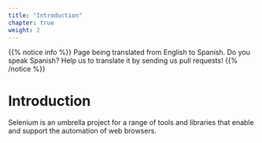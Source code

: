 ```yaml
---
title: "Introduction"
chapter: true
weight: 2
---
```


{{% notice info %}}
<i class="fas fa-language"></i> Page being translated from 
English to Spanish. Do you speak Spanish? Help us to translate
it by sending us pull requests!
{{% /notice %}}

# Introduction

Selenium is an umbrella project for a range of tools and libraries that enable and support the automation of web browsers. 